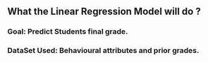 ## What the Linear Regression Model will do ?

### Goal: Predict Students final grade.
### DataSet Used: Behavioural attributes and prior grades.
